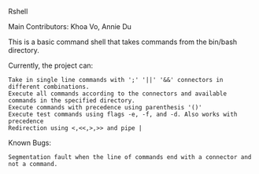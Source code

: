 Rshell

Main Contributors: Khoa Vo, Annie Du

This is a basic command shell that takes commands from the bin/bash directory.

Currently, the project can:

    Take in single line commands with ';' '||' '&&' connectors in different combinations.
    Execute all commands according to the connectors and available commands in the specified directory.
    Execute commands with precedence using parenthesis '()'
    Execute test commands using flags -e, -f, and -d. Also works with precedence
    Redirection using <,<<,>,>> and pipe |

Known Bugs:

    Segmentation fault when the line of commands end with a connector and not a command.
